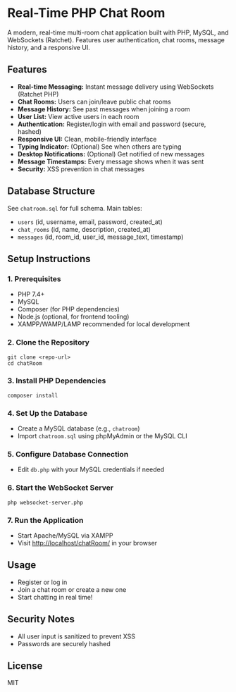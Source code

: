 # Real-Time PHP Chat Room

A modern, real-time multi-room chat application built with PHP, MySQL, and WebSockets (Ratchet). Features user authentication, chat rooms, message history, and a responsive UI.

## Features
- **Real-time Messaging:** Instant message delivery using WebSockets (Ratchet PHP)
- **Chat Rooms:** Users can join/leave public chat rooms
- **Message History:** See past messages when joining a room
- **User List:** View active users in each room
- **Authentication:** Register/login with email and password (secure, hashed)
- **Responsive UI:** Clean, mobile-friendly interface
- **Typing Indicator:** (Optional) See when others are typing
- **Desktop Notifications:** (Optional) Get notified of new messages
- **Message Timestamps:** Every message shows when it was sent
- **Security:** XSS prevention in chat messages

## Database Structure
See `chatroom.sql` for full schema. Main tables:
- `users` (id, username, email, password, created_at)
- `chat_rooms` (id, name, description, created_at)
- `messages` (id, room_id, user_id, message_text, timestamp)

## Setup Instructions

### 1. Prerequisites
- PHP 7.4+
- MySQL
- Composer (for PHP dependencies)
- Node.js (optional, for frontend tooling)
- XAMPP/WAMP/LAMP recommended for local development

### 2. Clone the Repository
```
git clone <repo-url>
cd chatRoom
```

### 3. Install PHP Dependencies
```
composer install
```

### 4. Set Up the Database
- Create a MySQL database (e.g., `chatroom`)
- Import `chatroom.sql` using phpMyAdmin or the MySQL CLI

### 5. Configure Database Connection
- Edit `db.php` with your MySQL credentials if needed

### 6. Start the WebSocket Server
```
php websocket-server.php
```

### 7. Run the Application
- Start Apache/MySQL via XAMPP
- Visit [http://localhost/chatRoom/](http://localhost/chatRoom/) in your browser

## Usage
- Register or log in
- Join a chat room or create a new one
- Start chatting in real time!

## Security Notes
- All user input is sanitized to prevent XSS
- Passwords are securely hashed

## License
MIT 